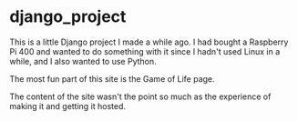 # django_project
This is a little Django project I made a while ago. I had bought a Raspberry Pi 400 and wanted to do something with it since I hadn't used Linux in a while, and I also wanted to use Python.

The most fun part of this site is the Game of Life page.

The content of the site wasn't the point so much as the experience of making it and getting it hosted.

